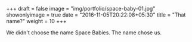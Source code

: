 +++
draft = false
image = "img/portfolio/space-baby-01.jpg"
showonlyimage = true
date = "2016-11-05T20:22:08+05:30"
title = "That name?"
weight = 10
+++

We didn't choose the name Space Babies. The name chose us.
<!--more-->

